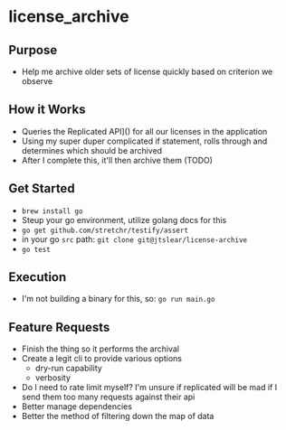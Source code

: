 # license_archive
## Purpose
* Help me archive older sets of license quickly based on criterion we observe

## How it Works
* Queries the Replicated API]() for all our licenses in the application
* Using my super duper complicated if statement, rolls through and determines
  which should be archived
* After I complete this, it'll then archive them (TODO)

## Get Started
* `brew install go`
* Steup your go environment, utilize golang docs for this
* `go get github.com/stretchr/testify/assert`
* in your go `src` path: `git clone git@jtslear/license-archive`
* `go test`

## Execution
* I'm not building a binary for this, so: `go run main.go`

## Feature Requests
* Finish the thing so it performs the archival
* Create a legit cli to provide various options
  * dry-run capability
  * verbosity
* Do I need to rate limit myself?  I'm unsure if replicated will be mad if I
  send them too many requests against their api
* Better manage dependencies
* Better the method of filtering down the map of data
